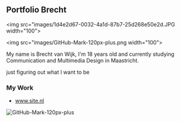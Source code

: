 ## Portfolio Brecht

<img src="images/1d4e2d67-0032-4a1d-87b7-25d268e50e2d.JPG width="100">

<img src="images/GitHub-Mark-120px-plus.png width="100">



My name is Brecht van Wijk, I'm 18 years old and currently studying Communication and Multimedia Design in Maastricht.

just figuring out what I want to be

### My Work

- www.site.nl

![GitHub-Mark-120px-plus](https://user-images.githubusercontent.com/55406850/82806028-4e512080-9e85-11ea-952a-39d07361285e.png)
